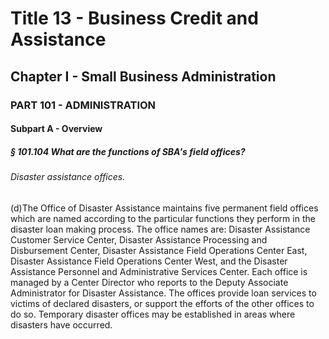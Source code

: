 
# Title 13 - Business Credit and Assistance
## Chapter I - Small Business Administration
### PART 101 - ADMINISTRATION
#### Subpart A - Overview
##### § 101.104 What are the functions of SBA's field offices?
###### Disaster assistance offices.

(d)The Office of Disaster Assistance maintains five permanent field offices which are named according to the particular functions they perform in the disaster loan making process. The office names are: Disaster Assistance Customer Service Center, Disaster Assistance Processing and Disbursement Center, Disaster Assistance Field Operations Center East, Disaster Assistance Field Operations Center West, and the Disaster Assistance Personnel and Administrative Services Center. Each office is managed by a Center Director who reports to the Deputy Associate Administrator for Disaster Assistance. The offices provide loan services to victims of declared disasters, or support the efforts of the other offices to do so. Temporary disaster offices may be established in areas where disasters have occurred.
